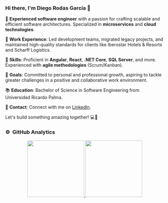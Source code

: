 ### Hi there, I'm Diego Rodas García 👋

🌟 **Experienced software engineer** with a passion for crafting scalable and efficient software architectures. Specialized in **microservices** and **cloud technologies**.

💼 **Work Experience**: Led development teams, migrated legacy projects, and maintained high-quality standards for clients like Iberostar Hotels & Resorts and Scharff Logistics.

🚀 **Skills**: Proficient in **Angular**, **React**, **.NET Core**, **SQL Server**, and more. Experienced with **agile methodologies** (Scrum/Kanban).

🎯 **Goals**: Committed to personal and professional growth, aspiring to tackle greater challenges in a positive and collaborative work environment.

📚 **Education**: Bachelor of Science in Software Engineering from Universidad Ricardo Palma.

📧 **Contact**: Connect with me on [LinkedIn](https://www.linkedin.com/in/diegorodasgarcia/).

Let's build something amazing together! 💻🚀

### ⚙️ &nbsp;GitHub Analytics

<p align="center">
<a href="https://github.com/DiegoRodas20">
  <img height="180em" src="https://github-readme-stats-eight-theta.vercel.app/api?username=DiegoRodas20&show_icons=true&theme=algolia&include_all_commits=true&count_private=true"/>
  <img height="180em" src="https://github-readme-stats-eight-theta.vercel.app/api/top-langs/?username=DiegoRodas20&layout=compact&langs_count=8&theme=algolia"/>
</a>
</p>

<!--
**DiegoRodas20/DiegoRodas20** is a ✨ _special_ ✨ repository because its `README.md` (this file) appears on your GitHub profile.

Here are some ideas to get you started:

- 🔭 I’m currently working on ...
- 🌱 I’m currently learning ..
-->
